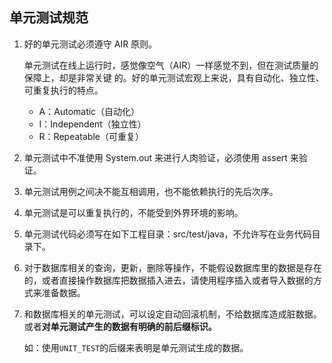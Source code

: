 ## 单元测试规范
1. 好的单元测试必须遵守 AIR 原则。

    单元测试在线上运行时，感觉像空气（AIR）一样感觉不到，但在测试质量的保障上，却是非常关键
    的。好的单元测试宏观上来说，具有自动化、独立性、可重复执行的特点。
    
   - A：Automatic（自动化）
   - I：Independent（独立性）
   - R：Repeatable（可重复）
   
2. 单元测试中不准使用 System.out 来进行人肉验证，必须使用 assert 来验证。

3. 单元测试用例之间决不能互相调用，也不能依赖执行的先后次序。

4. 单元测试是可以重复执行的，不能受到外界环境的影响。

5. 单元测试代码必须写在如下工程目录：src/test/java，不允许写在业务代码目录下。

6. 对于数据库相关的查询，更新，删除等操作，不能假设数据库里的数据是存在的，或者直接操作数据库把数据插入进去，请使用程序插入或者导入数据的方式来准备数据。

7. 和数据库相关的单元测试，可以设定自动回滚机制，不给数据库造成脏数据。或者**对单元测试产生的数据有明确的前后缀标识。**

    如：使用`UNIT_TEST`的后缀来表明是单元测试生成的数据。













